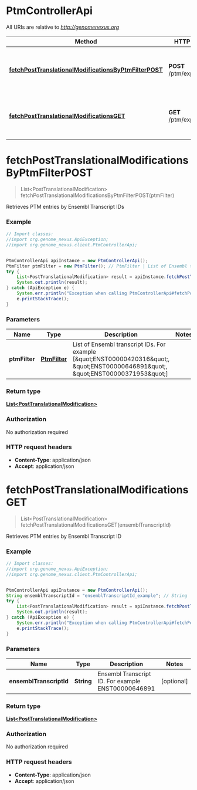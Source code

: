 # PtmControllerApi

All URIs are relative to *http://genomenexus.org*

Method | HTTP request | Description
------------- | ------------- | -------------
[**fetchPostTranslationalModificationsByPtmFilterPOST**](PtmControllerApi.md#fetchPostTranslationalModificationsByPtmFilterPOST) | **POST** /ptm/experimental | Retrieves PTM entries by Ensembl Transcript IDs
[**fetchPostTranslationalModificationsGET**](PtmControllerApi.md#fetchPostTranslationalModificationsGET) | **GET** /ptm/experimental | Retrieves PTM entries by Ensembl Transcript ID


<a name="fetchPostTranslationalModificationsByPtmFilterPOST"></a>
# **fetchPostTranslationalModificationsByPtmFilterPOST**
> List&lt;PostTranslationalModification&gt; fetchPostTranslationalModificationsByPtmFilterPOST(ptmFilter)

Retrieves PTM entries by Ensembl Transcript IDs

### Example
```java
// Import classes:
//import org.genome_nexus.ApiException;
//import org.genome_nexus.client.PtmControllerApi;


PtmControllerApi apiInstance = new PtmControllerApi();
PtmFilter ptmFilter = new PtmFilter(); // PtmFilter | List of Ensembl transcript IDs. For example [\"ENST00000420316\", \"ENST00000646891\", \"ENST00000371953\"]
try {
    List<PostTranslationalModification> result = apiInstance.fetchPostTranslationalModificationsByPtmFilterPOST(ptmFilter);
    System.out.println(result);
} catch (ApiException e) {
    System.err.println("Exception when calling PtmControllerApi#fetchPostTranslationalModificationsByPtmFilterPOST");
    e.printStackTrace();
}
```

### Parameters

Name | Type | Description  | Notes
------------- | ------------- | ------------- | -------------
 **ptmFilter** | [**PtmFilter**](PtmFilter.md)| List of Ensembl transcript IDs. For example [\&quot;ENST00000420316\&quot;, \&quot;ENST00000646891\&quot;, \&quot;ENST00000371953\&quot;] |

### Return type

[**List&lt;PostTranslationalModification&gt;**](PostTranslationalModification.md)

### Authorization

No authorization required

### HTTP request headers

 - **Content-Type**: application/json
 - **Accept**: application/json

<a name="fetchPostTranslationalModificationsGET"></a>
# **fetchPostTranslationalModificationsGET**
> List&lt;PostTranslationalModification&gt; fetchPostTranslationalModificationsGET(ensemblTranscriptId)

Retrieves PTM entries by Ensembl Transcript ID

### Example
```java
// Import classes:
//import org.genome_nexus.ApiException;
//import org.genome_nexus.client.PtmControllerApi;


PtmControllerApi apiInstance = new PtmControllerApi();
String ensemblTranscriptId = "ensemblTranscriptId_example"; // String | Ensembl Transcript ID. For example ENST00000646891
try {
    List<PostTranslationalModification> result = apiInstance.fetchPostTranslationalModificationsGET(ensemblTranscriptId);
    System.out.println(result);
} catch (ApiException e) {
    System.err.println("Exception when calling PtmControllerApi#fetchPostTranslationalModificationsGET");
    e.printStackTrace();
}
```

### Parameters

Name | Type | Description  | Notes
------------- | ------------- | ------------- | -------------
 **ensemblTranscriptId** | **String**| Ensembl Transcript ID. For example ENST00000646891 | [optional]

### Return type

[**List&lt;PostTranslationalModification&gt;**](PostTranslationalModification.md)

### Authorization

No authorization required

### HTTP request headers

 - **Content-Type**: application/json
 - **Accept**: application/json

